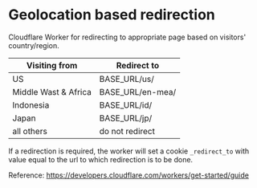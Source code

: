 # Geolocation based redirection
Cloudflare Worker for redirecting to appropriate page based on visitors' country/region.

| Visiting from | Redirect to |
| - | - |
| US | BASE_URL/us/ |
| Middle Wast & Africa | BASE_URL/en-mea/ |
| Indonesia | BASE_URL/id/ |
| Japan | BASE_URL/jp/ |
| all others | do not redirect |

If a redirection is required, the worker will set a cookie `_redirect_to` with value equal to the url to which redirection is to be done.

Reference: https://developers.cloudflare.com/workers/get-started/guide
